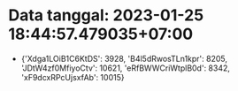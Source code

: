 # Data tanggal: 2023-01-25 18:44:57.479035+07:00

* {'Xdga1LOiB1C6KtDS': 3928, 'B4l5dRwosTLn1kpr': 8205, 'JDtW4zf0MfiyoCtv': 10621, 'eRfBWWCriWtplB0d': 8342, 'xF9dcxRPcUjsxfAb': 10015}
